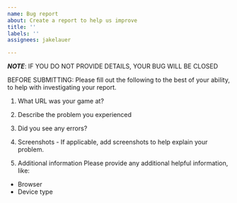 ```yaml
---
name: Bug report
about: Create a report to help us improve
title: ''
labels: ''
assignees: jakelauer

---
```


***NOTE***: IF YOU DO NOT PROVIDE DETAILS, YOUR BUG WILL BE CLOSED

BEFORE SUBMITTING:
Please fill out the following to the best of your ability, to help with investigating your report.

1. What URL was your game at?

2. Describe the problem you experienced

3. Did you see any errors?

4. Screenshots - If applicable, add screenshots to help explain your problem.

5. Additional information
Please provide any additional helpful information, like:
- Browser
- Device type
